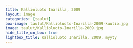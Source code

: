 ```yaml
---
title: Kallioluoto Inarilla, 2009
layout: image
categories: [taulut]
box-image: taulut/Kallioluoto-Inarilla-2009-kuutio.jpg
image: taulut/Kallioluoto-Inarilla-2009.jpg
hide_title_on_box: true
lightbox_title: Kallioluoto Inarilla, 2009, myyty
---
```

